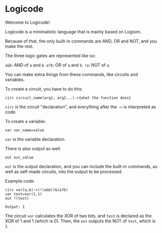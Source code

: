 # Logicode
Welcome to Logicode!

Logicode is a minimalistic language that is mainly based on Logisim.

Because of that, the only built-in commands are AND, OR and NOT, and you make the rest.

The three logic gates are represented like so:

`a&b`: AND of `a` and `b`.
`a?b`: OR of `a` and `b`.
`!a`: NOT of `a`.

You can make extra things from these commands, like circuits and variables.

To create a circuit, you have to do this:

`circ circuit_name(arg1, arg2...)->{what the function does}`

`circ` is the circuit "declaration", and everything after the `->` is interpreted as code.

To create a variable:

`var var_name=value`

`var` is the variable declaration.

There is also output as well:

`out out_value`

`out` is the output declaration, and you can include the built-in commands, as well as self-made circuits, into the output to be processed.

Example code:

    circ xor(a,b)->(!(a&b))&(a?b)
    var test=xor(1,1)
    out !(test)

    Output: 1

The circuit `xor` calculates the XOR of two bits, and `test` is declared as the XOR of 1 and 1 (which is 0). Then, the `out` outputs the NOT of `test`, which is `1`.
